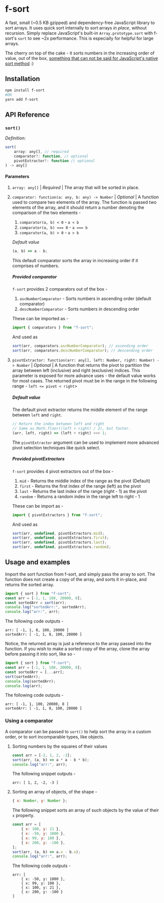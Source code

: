# f-sort

A fast, small (~0.5 KB gzipped) and dependency-free JavaScript library to sort arrays. It uses quick sort internally to sort arrays _in place_, without recursion. Simply replace JavaScript's built-in `Array.prototype.sort` with f-sort's `sort` to see ~2x performance. This is especially for helpful for large arrays.

The cherry on top of the cake - it sorts numbers in the increasing order of value, out of the box, [something that can not be said for JavaScript's native sort method](https://stackoverflow.com/questions/1063007/how-to-sort-an-array-of-integers-correctly) :)

## Installation

```bash
npm install f-sort
#OR
yarn add f-sort
```

## API Reference

### `sort()`

_Definition:_

```javascript
sort(
    array: any[], // required
    comparator?: function, // optional
    pivotExtractor?: function // optional
) -> any[]
```

#### Parameters

1. `array: any[]` | _Required_ | The array that will be sorted in place.
1. `comparator: function(a: any, b: any) -> Number` | _Optional_ | A function used to compare two elements of the array. The function is passed two elements of the array, and it should return a number denoting the comparison of the two elements -

    1. `comparator(a, b) < 0` - `a < b`
    1. `comparator(a, b) === 0` - `a === b`
    1. `comparator(a, b) > 0` - `a > b`

    _Default value_

    ```javascript
    (a, b) => a - b;
    ```

    This default comparator sorts the array in increasing order if it comprises of numbers.

    ##### Provided comparator

    `f-sort` provides 2 comparators out of the box -

    1. `ascNumberComparator` - Sorts numbers in ascending order (default comparator)
    1. `descNumberComparator` - Sorts numbers in descending order

    These can be imported as -

    ```javascript
    import { comparators } from "f-sort";
    ```

    And used as

    ```javascript
    sort(arr, comparators.ascNumberComparator); // ascending order
    sort(arr, comparators.descNumberComparator); // descending order
    ```

1. `pivotExtractor: function(arr: any[], left: Number, right: Number) -> Number` | _Optional_ | A function that returns the pivot to partition the array between left (inclusive) and right (exclusive) indices. This parameter is exposed for more advance uses - the default value works for most cases. The returned pivot must be in the range in the following range - `left <= pivot < right`>

    ##### Default value

    The default pivot extractor returns the middle element of the range between
    `left` and `right`.

    ```javascript
    // Return the index between left and right
    // Same as Math.floor((left + right) / 2), but faster.
    (arr, left, right) => (left + right) >>> 1;
    ```

    The `pivotExtractor` argument can be used to implement more advanced pivot selection techniques like quick select.

    ##### Provided pivotExtractors

    `f-sort` provides 4 pivot extractors out of the box -

    1. `mid` - Returns the middle index of the range as the pivot (Default)
    1. `first` - Returns the first index of the range (left) as the pivot
    1. `last` - Returns the last index of the range (right - 1) as the pivot
    1. `random` - Returns a random index in the range left to right - 1

    These can be import as -

    ```javascript
    import { pivotExtractors } from "f-sort";
    ```

    And used as

    ```javascript
    sort(arr, undefined, pivotExtractors.mid);
    sort(arr, undefined, pivotExtractors.first);
    sort(arr, undefined, pivotExtractors.last);
    sort(arr, undefined, pivotExtractors.random);
    ```

## Usage and examples

Import the sort function from f-sort, and simply pass the array to sort. The function does not create a copy of the array, and sorts it in-place, and returns the sorted array.

```JavaScript
import { sort } from "f-sort";
const arr = [-1, 1, 100, 20000, 8];
const sortedArr = sort(arr);
console.log("sortedArr:", sortedArr);
console.log("arr:", arr);
```

The following code outputs -

```
arr: [ -1, 1, 8, 100, 20000 ]
sortedArr: [ -1, 1, 8, 100, 20000 ]
```

Notice, the returned array is just a reference to the array passed into the function. If you wish to make a sorted copy of the array, clone the array before passing it into sort, like so -

```JavaScript
import { sort } from "f-sort";
const arr = [-1, 1, 100, 20000, 8];
const sortedArr = [...arr];
sort(sortedArr);
console.log(sortedArr);
console.log(arr);
```

The following code outputs -

```
arr: [ -1, 1, 100, 20000, 8 ]
sortedArr: [ -1, 1, 8, 100, 20000 ]
```

### Using a comparator

A comparator can be passed to `sort()` to help sort the array in a custom order, or to sort incomparable types, like objects.

1. Sorting numbers by the squares of their values

    ```javascript
    const arr = [-2, 1, 2, -3];
    sort(arr, (a, b) => a * a - b * b);
    console.log("arr:", arr);
    ```

    The following snippet outputs -

    ```
    arr: [ 1, 2, -2, -3 ]
    ```

1. Sorting an array of objects, of the shape -
    ```javascript
    { x: Number, y: Number };
    ```
    The following snippet sorts an array of such objects by the value of their `x` property.
    ```javascript
    const arr = [
    	{ x: 100, y: 21 },
    	{ x: -50, y: 1000 },
    	{ x: 99, y: 100 },
    	{ x: 200, y: -100 },
    ];
    sort(arr, (a, b) => a.x - b.x);
    console.log("arr:", arr);
    ```
    The following code outputs -
    ```
    arr: [
        { x: -50, y: 1000 },
        { x: 99, y: 100 },
        { x: 100, y: 21 },
        { x: 200, y: -100 }
    ]
    ```
